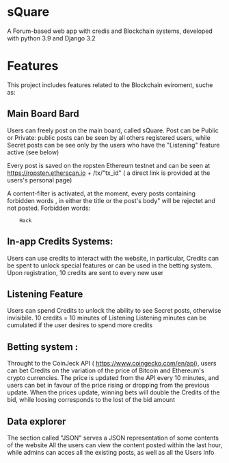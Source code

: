# sQuare
A Forum-based web app with credis and Blockchain systems, developed with python 3.9 and Django 3.2

# Features
This project includes features related to the Blockchain eviroment, suche as:

## Main Board Bard
Users can freely post on the main board, called sQuare.
Post can be Public or Private: public posts can be seen by all others registered users,
while Secret posts can be see only by the users who have the "Listening" feature active (see below)

Every post is saved on the ropsten Ethereum testnet and can be seen at  https://ropsten.etherscan.io + /tx/"tx_id" ( a direct link is provided at the users's personal page)

A content-filter is activated, at the moment, every posts containing forbidden words , in either the title or the post's body" will be rejectet and not posted.
Forbidden words:
```buildoutcfg
    Hack
```

## In-app Credits Systems:
Users can use credits to interact with the website, in particular, Credits can be spent to unlock special features or can be used in the betting system.
Upon registration, 10 credits are sent to every new user

## Listening Feature
Users can spend Credits to unlock the ability to see Secret posts, otherwise invisibile.
10 credits = 10 minutes of Listening
Listening minutes can be cumulated if the user desires to spend more credits

## Betting system :
Throught to the CoinJeck API ( https://www.coingecko.com/en/api), users can bet Credits on the variation of the price of Bitcoin and Ethereum's crypto currencies.
The price is updated from the API every 10 minutes, and users can bet in favour of the price rising or dropping from the previous update.
When the prices update, winning bets will double the Credits of the bid, while loosing corresponds to the lost of the bid amount

## Data explorer
The section called "JSON" serves a JSON representation of some contents of the website
All the users can view the content posted within the last hour,
while admins can acces all the existing posts, as well as all the Users Info 
